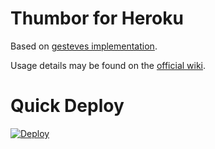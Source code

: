 # Thumbor for Heroku

Based on [gesteves implementation](https://github.com/gesteves/heroku-thumbor). 

Usage details may be found on the [official wiki](https://github.com/thumbor/thumbor/wiki).

# Quick Deploy 
[![Deploy](https://www.herokucdn.com/deploy/button.svg)](https://heroku.com/deploy) 

